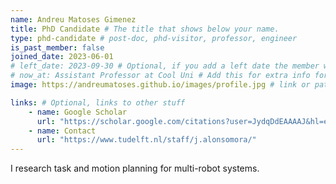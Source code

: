 ```yaml
---
name: Andreu Matoses Gimenez
title: PhD Candidate # The title that shows below your name.
type: phd-candidate # post-doc, phd-visitor, professor, engineer
is_past_member: false
joined_date: 2023-06-01
# left_date: 2023-09-30 # Optional, if you add a left date the member will be moved to the past members section
# now_at: Assistant Professor at Cool Uni # Add this for extra info for past members
image: https://andreumatoses.github.io/images/profile.jpg # link or path in /assets/...

links: # Optional, links to other stuff
    - name: Google Scholar
      url: "https://scholar.google.com/citations?user=JydqDdEAAAAJ&hl=en&inst=6173373803492361994&oi=ao"
    - name: Contact
      url: "https://www.tudelft.nl/staff/j.alonsomora/"
---
```


<!-- Here add your interests or small paragraph. Keep it brief -->
I research task and motion planning for multi-robot systems.